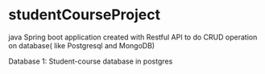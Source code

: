 # studentCourseProject
java Spring boot application created with Restful API to do CRUD operation on database( like Postgresql  and MongoDB)

Database 1: Student-course database in postgres

